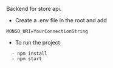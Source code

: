 Backend for store api.  
- Create a .env file in the root and add
```
MONGO_URI=YourConnectionString
```


- To run the project
```
  - npm install
  - npm start
```
